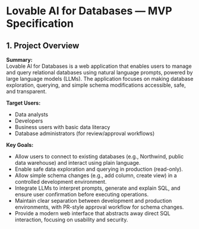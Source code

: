 # Lovable AI for Databases — MVP Specification

## 1. Project Overview

**Summary:**  
Lovable AI for Databases is a web application that enables users to manage and query relational databases using natural language prompts, powered by large language models (LLMs). The application focuses on making database exploration, querying, and simple schema modifications accessible, safe, and transparent.

**Target Users:**  
- Data analysts
- Developers
- Business users with basic data literacy
- Database administrators (for review/approval workflows)

**Key Goals:**
- Allow users to connect to existing databases (e.g., Northwind, public data warehouse) and interact using plain language.
- Enable safe data exploration and querying in production (read-only).
- Allow simple schema changes (e.g., add column, create view) in a controlled development environment.
- Integrate LLMs to interpret prompts, generate and explain SQL, and ensure user confirmation before executing operations.
- Maintain clear separation between development and production environments, with PR-style approval workflow for schema changes.
- Provide a modern web interface that abstracts away direct SQL interaction, focusing on usability and security.
